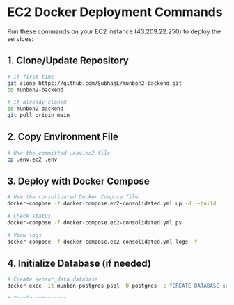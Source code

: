 # EC2 Docker Deployment Commands

Run these commands on your EC2 instance (43.209.22.250) to deploy the services:

## 1. Clone/Update Repository
```bash
# If first time
git clone https://github.com/SubhajL/munbon2-backend.git
cd munbon2-backend

# If already cloned
cd munbon2-backend
git pull origin main
```

## 2. Copy Environment File
```bash
# Use the committed .env.ec2 file
cp .env.ec2 .env
```

## 3. Deploy with Docker Compose
```bash
# Use the consolidated Docker Compose file
docker-compose -f docker-compose.ec2-consolidated.yml up -d --build

# Check status
docker-compose -f docker-compose.ec2-consolidated.yml ps

# View logs
docker-compose -f docker-compose.ec2-consolidated.yml logs -f
```

## 4. Initialize Database (if needed)
```bash
# Create sensor_data database
docker exec -it munbon-postgres psql -U postgres -c "CREATE DATABASE sensor_data;"

# Enable extensions
docker exec -it munbon-postgres psql -U postgres -d sensor_data -c "CREATE EXTENSION IF NOT EXISTS postgis;"
docker exec -it munbon-postgres psql -U postgres -d sensor_data -c "CREATE EXTENSION IF NOT EXISTS timescaledb;"
```

## 5. Verify Services
```bash
# Check health endpoints
curl http://localhost:3001/health  # Sensor Data Service
curl http://localhost:3002         # Consumer Dashboard
curl http://localhost:3003/health  # Auth Service
curl http://localhost:3004/health  # GIS Service
```

## 6. Update Security Group
Make sure these ports are open in your EC2 security group:
- 5432 (PostgreSQL) - for Lambda connections
- 3001 (Sensor Data) - for Cloudflare tunnel
- 3002 (Consumer Dashboard) - for monitoring
- 3003-3014 (Other microservices)